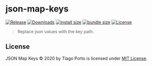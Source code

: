 # json-map-keys

[![Release](https://img.shields.io/npm/v/json-map-keys.svg?style=flat-square&label=release)](https://github.com/tiagoporto/json-map-keys/releases)
[![Downloads](https://img.shields.io/npm/dt/json-map-keys.svg?logo=npm&style=flat-square)](https://www.npmjs.com/package/json-map-keys)
[![install size](https://packagephobia.now.sh/badge?p=json-map-keys)](https://packagephobia.now.sh/result?p=json-map-keys)
[![bundle size](https://img.shields.io/bundlephobia/min/json-map-keys?style=flat-square&label=bundle%20size)](https://bundlephobia.com/result?p=json-map-keys)
[![License](https://img.shields.io/github/license/tiagoporto/json-map-keys.svg?style=flat-square)](LICENSE)

> Replace json values with the key path.

## License

JSON Map Keys © 2020 by Tiago Porto is licensed under [MIT License](LICENSE).
